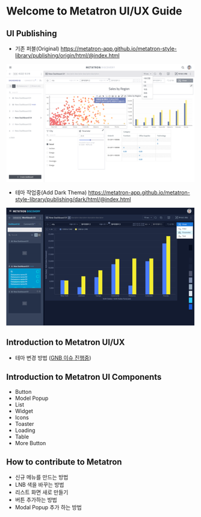 Welcome to Metatron UI/UX Guide
==================================

UI Publishing
---
- 기존 퍼블(Original) <https://metatron-app.github.io/metatron-style-library/publishing/origin/html/@index.html>
<img width="500px" src="/docs/guide/images/white.png" alt="White" title="White Thema">

- 테마 작업중(Add Dark Thema) <https://metatron-app.github.io/metatron-style-library/publishing/dark/html/@index.html>
<img width="500px" src="/docs/guide/images/dark.png" alt="Dark" title="Dark Thema">

Introduction to Metatron UI/UX
---
- 테마 변경 방법 ([GNB 이슈 진행중](https://github.com/metatron-app/metatron-discovery/issues/2388))

Introduction to Metatron UI Components
---
- Button
- Model Popup
- List
- Widget
- Icons
- Toaster
- Loading
- Table
- More Button

How to contribute to Metatron
---
- 신규 메뉴를 만드는 방법
- LNB 색을 바꾸는 방법
- 리스트 화면 새로 만들기
- 버튼 추가하는 방법
- Modal Popup 추가 하는 방법